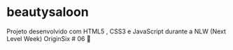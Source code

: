 # beautysaloon
Projeto desenvolvido com HTML5 , CSS3 e JavaScript durante a NLW (Next Level Week)  OriginSix # 06 🚀
